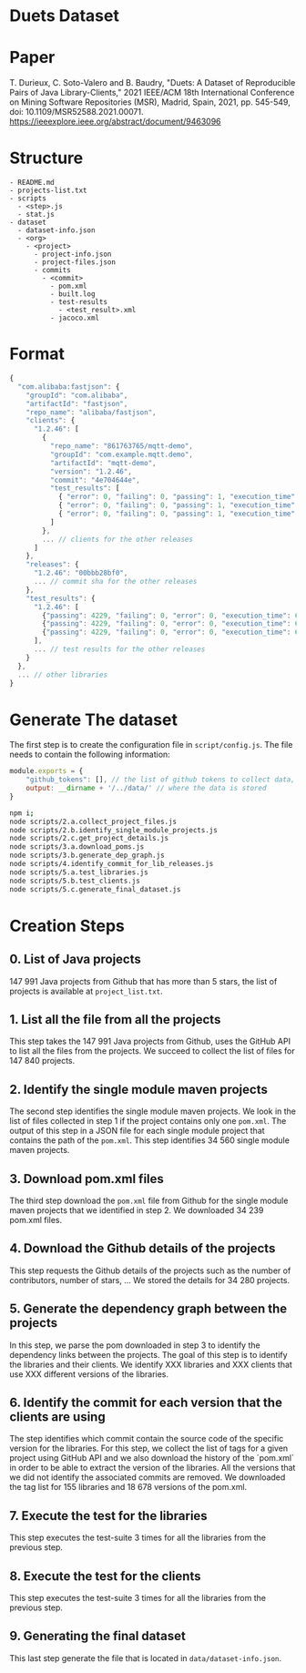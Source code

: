 # Duets Dataset

# Paper

T. Durieux, C. Soto-Valero and B. Baudry, "Duets: A Dataset of Reproducible Pairs of Java Library-Clients," 2021 IEEE/ACM 18th International Conference on Mining Software Repositories (MSR), Madrid, Spain, 2021, pp. 545-549, doi: 10.1109/MSR52588.2021.00071.
https://ieeexplore.ieee.org/abstract/document/9463096

# Structure
```
- README.md
- projects-list.txt
- scripts
  - <step>.js
  - stat.js
- dataset
  - dataset-info.json
  - <org>
    - <project>        
      - project-info.json
      - project-files.json
      - commits
        - <commit>
          - pom.xml
          - built.log
          - test-results
            - <test_result>.xml
          - jacoco.xml
```

# Format
```js
{
  "com.alibaba:fastjson": {
    "groupId": "com.alibaba",
    "artifactId": "fastjson",
    "repo_name": "alibaba/fastjson",
    "clients": {
      "1.2.46": [
        {
          "repo_name": "861763765/mqtt-demo",
          "groupId": "com.example.mqtt.demo", 
          "artifactId": "mqtt-demo",
          "version": "1.2.46",
          "commit": "4e704644e",
          "test_results": [
            { "error": 0, "failing": 0, "passing": 1, "execution_time": 0.525 },
            { "error": 0, "failing": 0, "passing": 1, "execution_time": 0.514 },
            { "error": 0, "failing": 0, "passing": 1, "execution_time": 0.75 }
          ]
        },
        ... // clients for the other releases
      ]
    },
    "releases": {
      "1.2.46": "00bbb28bf0",
      ... // commit sha for the other releases
    },
    "test_results": {
      "1.2.46": [
        {"passing": 4229, "failing": 0, "error": 0, "execution_time": 62.698},
        {"passing": 4229, "failing": 0, "error": 0, "execution_time": 62.755},
        {"passing": 4229, "failing": 0, "error": 0, "execution_time": 64.971}
      ],
      ... // test results for the other releases
    }
  },
  ... // other libraries
}
```

# Generate The dataset

The first step is to create the configuration file in `script/config.js`.
The file needs to contain the following information:
```js
module.exports = {
    "github_tokens": [], // the list of github tokens to collect data, the more the best
    output: __dirname + '/../data/' // where the data is stored
}
```

```bash
npm i;
node scripts/2.a.collect_project_files.js
node scripts/2.b.identify_single_module_projects.js
node scripts/2.c.get_project_details.js
node scripts/3.a.download_poms.js
node scripts/3.b.generate_dep_graph.js
node scripts/4.identify_commit_for_lib_releases.js
node scripts/5.a.test_libraries.js
node scripts/5.b.test_clients.js
node scripts/5.c.generate_final_dataset.js
```

# Creation Steps

## 0. List of Java projects

147 991 Java projects from Github that has more than 5 stars, the list of projects is available at `project_list.txt`.

## 1. List all the file from all the projects

This step takes the 147 991 Java projects from Github, uses the GitHub API to list all the files from the projects.
We succeed to collect the list of files for 147 840 projects.

## 2. Identify the single module maven projects

The second step identifies the single module maven projects. We look in the list of files collected in step 1 if the project contains only one `pom.xml`.
The output of this step in a JSON file for each single module project that contains the path of the `pom.xml`.
This step identifies 34 560 single module maven projects.

## 3. Download pom.xml files

The third step download the `pom.xml` file from Github for the single module maven projects that we identified in step 2.
We downloaded 34 239 pom.xml files.

## 4. Download the Github details of the projects

This step requests the Github details of the projects such as the number of contributors, number of stars, ...
We stored the details for 34 280 projects.

## 5. Generate the dependency graph between the projects

In this step, we parse the pom downloaded in step 3 to identify the dependency links between the projects. The goal of this step is to identify the libraries and their clients.
We identify XXX libraries and XXX clients that use XXX different versions of the libraries.

## 6. Identify the commit for each version that the clients are using

The step identifies which commit contain the source code of the specific version for the libraries. 
For this step, we collect the list of tags for a given project using GitHub API and we also download the history of the ´pom.xml` in order to be able to extract the version of the libraries.
All the versions that we did not identify the associated commits are removed.
We downloaded the tag list for 155 libraries and 18 678 versions of the pom.xml.

## 7. Execute the test for the libraries

This step executes the test-suite 3 times for all the libraries from the previous step.

## 8. Execute the test for the clients

This step executes the test-suite 3 times for all the libraries from the previous step.

## 9. Generating the final dataset

This last step generate the file that is located in `data/dataset-info.json`.
